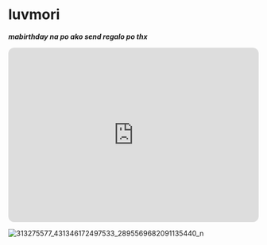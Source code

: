# luvmori

***mabirthday na po ako send regalo po thx***

<iframe style="border-radius:12px" src="https://open.spotify.com/embed/playlist/3R3sTAho5003QMeuovxNEP?utm_source=generator&theme=0" width="100%" height="352" frameBorder="0" allowfullscreen="" allow="autoplay; clipboard-write; encrypted-media; fullscreen; picture-in-picture" loading="lazy"></iframe>

![313275577_431346172497533_2895569682091135440_n](https://user-images.githubusercontent.com/122416324/212785723-8142753a-02db-4150-9d8a-2eb69bf5fb74.jpg)
